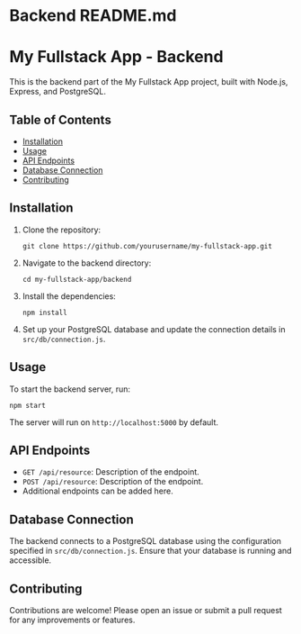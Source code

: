 # Backend README.md

# My Fullstack App - Backend

This is the backend part of the My Fullstack App project, built with Node.js, Express, and PostgreSQL.

## Table of Contents

- [Installation](#installation)
- [Usage](#usage)
- [API Endpoints](#api-endpoints)
- [Database Connection](#database-connection)
- [Contributing](#contributing)

## Installation

1. Clone the repository:
   ```
   git clone https://github.com/yourusername/my-fullstack-app.git
   ```

2. Navigate to the backend directory:
   ```
   cd my-fullstack-app/backend
   ```

3. Install the dependencies:
   ```
   npm install
   ```

4. Set up your PostgreSQL database and update the connection details in `src/db/connection.js`.

## Usage

To start the backend server, run:
```
npm start
```

The server will run on `http://localhost:5000` by default.

## API Endpoints

- `GET /api/resource`: Description of the endpoint.
- `POST /api/resource`: Description of the endpoint.
- Additional endpoints can be added here.

## Database Connection

The backend connects to a PostgreSQL database using the configuration specified in `src/db/connection.js`. Ensure that your database is running and accessible.

## Contributing

Contributions are welcome! Please open an issue or submit a pull request for any improvements or features.